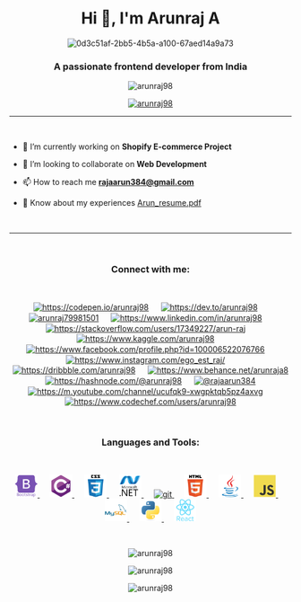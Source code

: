 
<h1 align="center">Hi 👋, I'm Arunraj A</h1>
<p align="center"><img src="https://user-images.githubusercontent.com/67274985/162627166-26c43193-985b-4171-b367-1b4efc35804a.jpg" alt="0d3c51af-2bb5-4b5a-a100-67aed14a9a73" height="180" width="180"/></p>
<h3 align="center">A passionate frontend developer from India</h3>

<p align="center"> <img src="https://komarev.com/ghpvc/?username=arunraj98&label=Profile%20views&color=0e75b6&style=flat" alt="arunraj98" /> </p>

<p align="center"> <a href="https://github.com/ryo-ma/github-profile-trophy"><img src="https://github-profile-trophy.vercel.app/?username=arunraj98" alt="arunraj98" /></a> </p>

<!-- <p align="center"> <a href="https://twitter.com/arunraj79981501" target="blank"><img src="https://img.shields.io/twitter/follow/arunraj79981501?logo=twitter&style=for-the-badge" alt="arunraj79981501" /></a> </p>
-->
<hr>
</br>

- 🔭 I’m currently working on **Shopify E-commerce Project**

- 👯 I’m looking to collaborate on **Web Development**

- 📫 How to reach me **rajaarun384@gmail.com**

- 📄 Know about my experiences [Arun_resume.pdf](https://github.com/Arunraj98/Arunraj98/files/8459244/Arun_resume.pdf)

</br>
<hr>
</br>
<h3 align="center">Connect with me:</h3> 
</br>
<p align="center">
<a href="https://codepen.io/arunraj98" target="blank"><img align="center" src="https://raw.githubusercontent.com/rahuldkjain/github-profile-readme-generator/master/src/images/icons/Social/codepen.svg" alt="https://codepen.io/arunraj98" height="30" width="40" /></a> &emsp;
<a href="https://dev.to/arunraj98" target="blank"><img align="center" src="https://raw.githubusercontent.com/rahuldkjain/github-profile-readme-generator/master/src/images/icons/Social/devto.svg" alt="https://dev.to/arunraj98" height="30" width="40" /></a>  &emsp;
<a href="https://twitter.com/arunraj79981501" target="blank"><img align="center" src="https://raw.githubusercontent.com/rahuldkjain/github-profile-readme-generator/master/src/images/icons/Social/twitter.svg" alt="arunraj79981501" height="30" width="40" /></a>   &emsp;
<a href="https://www.linkedin.com/in/arunraj98" target="blank"><img align="center" src="https://raw.githubusercontent.com/rahuldkjain/github-profile-readme-generator/master/src/images/icons/Social/linked-in-alt.svg" alt="https://www.linkedin.com/in/arunraj98" height="30" width="40" /></a>    &emsp;
<a href="https://stackoverflow.com/users/17349227/arun-raj" target="blank"><img align="center" src="https://raw.githubusercontent.com/rahuldkjain/github-profile-readme-generator/master/src/images/icons/Social/stack-overflow.svg" alt="https://stackoverflow.com/users/17349227/arun-raj" height="30" width="40" /></a>   &emsp;
<a href="https://www.kaggle.com/arunraj98" target="blank"><img align="center" src="https://raw.githubusercontent.com/rahuldkjain/github-profile-readme-generator/master/src/images/icons/Social/kaggle.svg" alt="https://www.kaggle.com/arunraj98" height="30" width="40" /></a>   &emsp;
<a href="https://www.facebook.com/profile.php?id=100006522076766" target="blank"><img align="center" src="https://raw.githubusercontent.com/rahuldkjain/github-profile-readme-generator/master/src/images/icons/Social/facebook.svg" alt="https://www.facebook.com/profile.php?id=100006522076766" height="30" width="40" /></a>  &emsp;
<a href="https://www.instagram.com/ego_est_raj/" target="blank"><img align="center" src="https://raw.githubusercontent.com/rahuldkjain/github-profile-readme-generator/master/src/images/icons/Social/instagram.svg" alt="https://www.instagram.com/ego_est_raj/" height="30" width="40" /></a>    &emsp;
<a href="https://dribbble.com/arunraj98" target="blank"><img align="center" src="https://raw.githubusercontent.com/rahuldkjain/github-profile-readme-generator/master/src/images/icons/Social/dribbble.svg" alt="https://dribbble.com/arunraj98" height="30" width="40" /></a>   &emsp;
<a href="https://www.behance.net/arunraja8" target="blank"><img align="center" src="https://raw.githubusercontent.com/rahuldkjain/github-profile-readme-generator/master/src/images/icons/Social/behance.svg" alt="https://www.behance.net/arunraja8" height="30" width="40" /></a>  &emsp;
<a href="https://hashnode.com/@arunraj98" target="blank"><img align="center" src="https://raw.githubusercontent.com/rahuldkjain/github-profile-readme-generator/master/src/images/icons/Social/hashnode.svg" alt="https://hashnode.com/@arunraj98" height="30" width="40" /></a>   &emsp;
<a href="https://medium.com/@rajaarun384" target="blank"><img align="center" src="https://raw.githubusercontent.com/rahuldkjain/github-profile-readme-generator/master/src/images/icons/Social/medium.svg" alt="@rajaarun384" height="30" width="40" /></a> &emsp;
<a href="https://youtube.com/channel/UCUfQK9-xwgPktqB5pZ4axvg" target="blank"><img align="center" src="https://raw.githubusercontent.com/rahuldkjain/github-profile-readme-generator/master/src/images/icons/Social/youtube.svg" alt="https://m.youtube.com/channel/ucufqk9-xwgpktqb5pz4axvg" height="30" width="40" /></a>   &emsp;
<a href="https://www.codechef.com/users/arunraj98" target="blank"><img align="center" src="https://cdn.jsdelivr.net/npm/simple-icons@3.1.0/icons/codechef.svg" alt="https://www.codechef.com/users/arunraj98" height="30" width="40" /></a>
</p>
</br>
<h3 align="center">Languages and Tools:</h3>
</br>
<p align="center"> <a href="https://getb![0d3c51af-2bb5-4b5a-a100-67aed14a9a73](https://user-images.githubusercontent.com/67274985/162625308-a915ef8a-d111-4499-9c3f-376ab218e63c.jpg)
ootstrap.com" target="_blank" rel="noreferrer"> <img src="https://raw.githubusercontent.com/devicons/devicon/master/icons/bootstrap/bootstrap-plain-wordmark.svg" alt="bootstrap" width="40" height="40"/> </a>  &emsp;
  <a href="https://www.w3schools.com/cs/" target="_blank" rel="noreferrer"> <img src="https://raw.githubusercontent.com/devicons/devicon/master/icons/csharp/csharp-original.svg" alt="csharp" width="40" height="40"/> </a>    &emsp;
  <a href="https://www.w3schools.com/css/" target="_blank" rel="noreferrer"> <img src="https://raw.githubusercontent.com/devicons/devicon/master/icons/css3/css3-original-wordmark.svg" alt="css3" width="40" height="40"/> </a>   &emsp;
  <a href="https://dotnet.microsoft.com/" target="_blank" rel="noreferrer"> <img src="https://raw.githubusercontent.com/devicons/devicon/master/icons/dot-net/dot-net-original-wordmark.svg" alt="dotnet" width="40" height="40"/> </a>    &emsp; 
  <a href="https://git-scm.com/" target="_blank" rel="noreferrer"> <img src="https://www.vectorlogo.zone/logos/git-scm/git-scm-icon.svg" alt="git" width="40" height="40"/> </a>    &emsp;
  <a href="https://www.w3.org/html/" target="_blank" rel="noreferrer"> <img src="https://raw.githubusercontent.com/devicons/devicon/master/icons/html5/html5-original-wordmark.svg" alt="html5" width="40" height="40"/> </a>   &emsp;
  <a href="https://www.java.com" target="_blank" rel="noreferrer"> <img src="https://raw.githubusercontent.com/devicons/devicon/master/icons/java/java-original.svg" alt="java" width="40" height="40"/> </a>    &emsp; 
  <a href="https://developer.mozilla.org/en-US/docs/Web/JavaScript" target="_blank" rel="noreferrer"> <img src="https://raw.githubusercontent.com/devicons/devicon/master/icons/javascript/javascript-original.svg" alt="javascript" width="40" height="40"/> </a>    &emsp;
  <a href="https://www.mysql.com/" target="_blank" rel="noreferrer"> <img src="https://raw.githubusercontent.com/devicons/devicon/master/icons/mysql/mysql-original-wordmark.svg" alt="mysql" width="40" height="40"/> </a>    &emsp; 
  <a href="https://www.python.org" target="_blank" rel="noreferrer"> <img src="https://raw.githubusercontent.com/devicons/devicon/master/icons/python/python-original.svg" alt="python" width="40" height="40"/> </a>    &emsp; 
  <a href="https://reactjs.org/" target="_blank" rel="noreferrer"> <img src="https://raw.githubusercontent.com/devicons/devicon/master/icons/react/react-original-wordmark.svg" alt="react" width="40" height="40"/> </a> </p>
</br>
<p align="center"><img src="https://github-readme-stats.vercel.app/api/top-langs?username=arunraj98&show_icons=true&locale=en&layout=compact" alt="arunraj98" height="400" width="500"/></p>
<p align="center"><img src="https://github-readme-stats.vercel.app/api?username=arunraj98&show_icons=true&locale=en" alt="arunraj98"/></p>
<p align="center"><img src="https://github-readme-streak-stats.herokuapp.com/?user=arunraj98&" alt="arunraj98"/></p>

